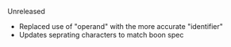 Unreleased

- Replaced use of "operand" with the more accurate "identifier"
- Updates seprating characters to match boon spec
